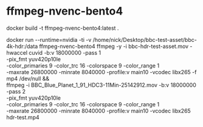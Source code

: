 # ffmpeg-nvenc-bento4



docker build -t ffmpeg-nvenc-bento4:latest .

docker run --runtime=nvidia -ti -v /home/nick/Desktop/bbc-test-asset/bbc-4k-hdr:/data ffmpeg-nvenc-bento4  ffmpeg -y -i bbc-hdr-test-asset.mov -hwaccel cuvid -b:v 18000000 -pass 1 \
-pix_fmt yuv420p10le \
-color_primaries 9 -color_trc 16 -colorspace 9 -color_range 1 \
  -maxrate 26800000 -minrate 8040000 -profile:v main10 -vcodec libx265 -f mp4 /dev/null && \
   ffmpeg -i BBC_Blue_Planet_1_91_HDC3-11Min-25142912.mov -b:v 18000000 -pass 2 \
   -pix_fmt yuv420p10le \
   -color_primaries 9 -color_trc 16 -colorspace 9 -color_range 1 \
   -maxrate 26800000 -minrate 8040000 -profile:v main10 -vcodec libx265 \
   hdr-test.mp4